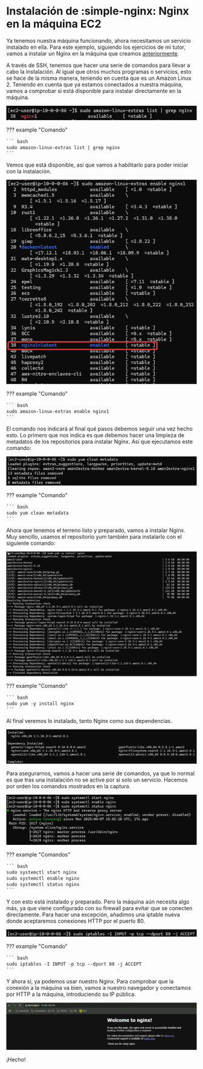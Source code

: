 # Instalación de :simple-nginx: Nginx en la máquina EC2

Ya tenemos nuestra máquina funcionando, ahora necesitamos un servicio instalado en ella. Para este ejemplo, siguiendo los ejercicios de mi tutor, vamos a instalar un Nginx en la máquina que creamos [anteriormente](instalacionEC2.md).

A través de SSH, tenemos que hacer una serie de comandos para llevar a cabo la instalación. Al igual que otros muchos programas o servicios, esto se hace de la misma manera, teniendo en cuenta que es un Amazon Linux 2. Teniendo en cuenta que ya estamos conectados a nuestra máquina, vamos a comprobar si está disponible para instalar directamente en la máquina.

![Imagen](../Recursos/EC2/Nginx1.png)

??? example "Comando"

    ``` bash
    sudo amazon-linux-extras list | grep nginx
    ```

Vemos que está disponible, así que vamos a habilitarlo para poder iniciar con la instalación. 

![Imagen](../Recursos/EC2/Nginx2.png)

??? example "Comando"

    ``` bash
    sudo amazon-linux-extras enable nginx1
    ```

El comando nos indicará al final qué pasos debemos seguir una vez hecho esto. Lo primero que nos indica es que debemos hacer una limpieza de metadatos de los repositorios para instalar Nginx. Así que ejecutamos este comando:

![Imagen](../Recursos/EC2/Nginx3.png)

??? example "Comando"

    ``` bash
    sudo yum clean metadata
    ```

Ahora que tenemos el terreno listo y preparado, vamos a instalar Nginx. Muy sencillo, usamos el repositorio yum también para instalarlo con el siguiente comando:

![Imagen](../Recursos/EC2/Nginx4.png)

??? example "Comando"

    ``` bash
    sudo yum -y install nginx
    ```

Al final veremos lo instalado, tanto Nginx como sus dependencias.

![Imagen](../Recursos/EC2/Nginx5.png)

Para asegurarnos, vamos a hacer una serie de comandos, ya que lo normal es que tras una instalación no se active por si solo un servicio. Hacemos por orden los comandos mostrados en la captura.

![Imagen](../Recursos/EC2/Nginx6.png)

??? example "Comandos"

    ``` bash
    sudo systemctl start nginx
    sudo systemctl enable nginx
    sudo systemctl status nginx
    ```

Y con esto está instalado y preparado. Pero la máquina aún necesita algo más, ya que viene configurado con su firewall para evitar que se conecten directamente. Para hacer una excepción, añadimos una iptable nueva donde aceptaremos conexiones HTTP por el puerto 80.

![Imagen](../Recursos/EC2/Nginx7.png)

??? example "Comando"

    ``` bash
    sudo iptables -I INPUT -p tcp --dport 80 -j ACCEPT
    ```

Y ahora sí, ya podemos usar nuestro Nginx. Para comprobar que la conexión a la máquina va bien, vamos a nuestro navegador y conectamos por HTTP a la máquina, introduciendo su IP pública.

![Imagen](../Recursos/EC2/Nginx8.png)

¡Hecho!